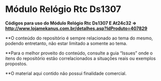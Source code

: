 # Módulo Relógio Rtc Ds1307

**Códigos para uso do Módulo Relógio Rtc Ds1307 E At24c32 => http://www.lojamekanus.com.br/detalhes.asp?IdProduto=407829**

**O conteúdo do repositório é sempre relacionado ao tema do mesmo, podendo entretanto, não estar limitado a somente ao tema.

**Para o melhor proveito do conteúdo, consulte a guia “Issues” onde o itens do repositório estão correlacionados a situações reais ou exemplos propostos.

**O material aqui contido não possui finalidade comercial.
